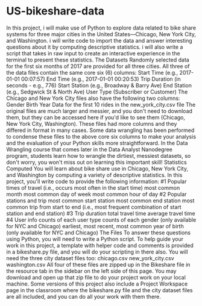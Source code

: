 # US-bikeshare-data
In this project, i will make use of Python to explore data related to bike share systems for three major cities in the United States—Chicago, New York City, and Washington. i will write code to import the data and answer interesting questions about it by computing descriptive statistics. i will also write a script that takes in raw input to create an interactive experience in the terminal to present these statistics. The Datasets Randomly selected data for the first six months of 2017 are provided for all three cities. All three of the data files contain the same core six (6) columns:  Start Time (e.g., 2017-01-01 00:07:57) End Time (e.g., 2017-01-01 00:20:53) Trip Duration (in seconds - e.g., 776) Start Station (e.g., Broadway &amp; Barry Ave) End Station (e.g., Sedgwick St &amp; North Ave) User Type (Subscriber or Customer) The Chicago and New York City files also have the following two columns:  Gender Birth Year  Data for the first 10 rides in the new_york_city.csv file  The original files are much larger and messier, and you don't need to download them, but they can be accessed here if you'd like to see them (Chicago, New York City, Washington). These files had more columns and they differed in format in many cases. Some data wrangling has been performed to condense these files to the above core six columns to make your analysis and the evaluation of your Python skills more straightforward. In the Data Wrangling course that comes later in the Data Analyst Nanodegree program, students learn how to wrangle the dirtiest, messiest datasets, so don't worry, you won't miss out on learning this important skill!  Statistics Computed You will learn about bike share use in Chicago, New York City, and Washington by computing a variety of descriptive statistics. In this project, you'll write code to provide the following information:  #1 Popular times of travel (i.e., occurs most often in the start time)  most common month most common day of week most common hour of day #2 Popular stations and trip  most common start station most common end station most common trip from start to end (i.e., most frequent combination of start station and end station) #3 Trip duration  total travel time average travel time #4 User info  counts of each user type counts of each gender (only available for NYC and Chicago) earliest, most recent, most common year of birth (only available for NYC and Chicago) The Files To answer these questions using Python, you will need to write a Python script. To help guide your work in this project, a template with helper code and comments is provided in a bikeshare.py file, and you will do your scripting in there also. You will need the three city dataset files too:  chicago.csv new_york_city.csv washington.csv All four of these files are zipped up in the Bikeshare file in the resource tab in the sidebar on the left side of this page. You may download and open up that zip file to do your project work on your local machine.  Some versions of this project also include a Project Workspace page in the classroom where the bikeshare.py file and the city dataset files are all included, and you can do all your work with them there.
